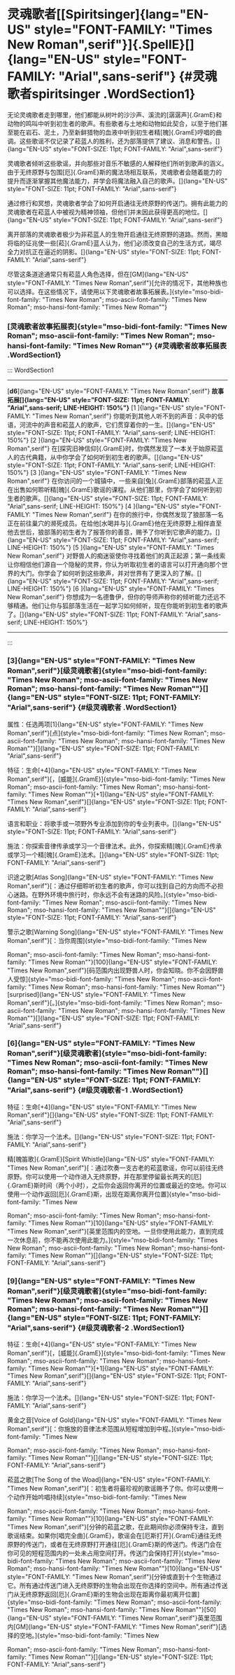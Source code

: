 # 灵魂歌者[[Spiritsinger]{lang="EN-US" style="FONT-FAMILY: \"Times New Roman\",serif"}]{.SpellE}[]{lang="EN-US" style="FONT-FAMILY: \"Arial\",sans-serif"} {#灵魂歌者spiritsinger .WordSection1}

无论灵魂歌者走到哪里，他们都能从树叶的沙沙声、溪流的[潺潺声]{.GramE}和动物的鸣叫中听到初生者的歌声。有些歌者与土地和动物如此契合，以至于他们甚至能在岩石、泥土，乃至新鲜猎物的血液中听到初生者精[魄]{.GramE}哼唱的曲调。这些歌谣不仅记录了菘蓝人的胜利，还为部落提供了建议、消息和警告。[]{lang="EN-US"
style="FONT-SIZE: 11pt; FONT-FAMILY: \"Arial\",sans-serif"}

灵魂歌者倾听这些歌谣，并向那些对音乐不敏感的人解释他们所听到歌声的涵义。由于无终原野与包围[厄]{.GramE}斯的魔法场相互联系，灵魂歌者会随着能力的提升而逐渐掌握其他魔法能力，并学会将魔法融入自己的歌声。[]{lang="EN-US"
style="FONT-SIZE: 11pt; FONT-FAMILY: \"Arial\",sans-serif"}

通过修行和冥想，灵魂歌者学会了如何开启通往无终原野的传送门。拥有此能力的灵魂歌者在菘蓝人中被视为精神领袖，但他们并未因此获得更高的地位。[]{lang="EN-US"
style="FONT-SIZE: 11pt; FONT-FAMILY: \"Arial\",sans-serif"}

离开部落的灵魂歌者极少为非菘蓝人的生物开启通往无终原野的道路。然而，黑暗将临的征兆使一些[菘]{.GramE}蓝人认为，他们必须改变自己的生活方式，竭尽全力对抗正在逼近的阴影。[]{lang="EN-US"
style="FONT-SIZE: 11pt; FONT-FAMILY: \"Arial\",sans-serif"}

尽管这条道途通常只有菘蓝人角色选择，但在[GM]{lang="EN-US"
style="FONT-FAMILY: \"Times New Roman\",serif"}[允许的情况下，其他种族也可以选择。在这些情况下，请使用以下灵魂歌者故事拓展表。]{style="mso-bidi-font-family: \"Times New Roman\"; mso-ascii-font-family: \"Times New Roman\"; mso-hansi-font-family: \"Times New Roman\""}

### [灵魂歌者故事拓展表]{style="mso-bidi-font-family: \"Times New Roman\"; mso-ascii-font-family: \"Times New Roman\"; mso-hansi-font-family: \"Times New Roman\""} {#灵魂歌者故事拓展表 .WordSection1}

::: WordSection1
  ----------------------------------------------------------------------- ------------------------------------------------------------------------------------------------------------------------------------------------------------------------------------------------------------------------------------------------------------------------------------------
  [**d6**]{lang="EN-US" style="FONT-FAMILY: \"Times New Roman\",serif"}   **故事拓展[]{lang="EN-US" style="FONT-SIZE:
                                                                            11pt; FONT-FAMILY: \"Arial\",sans-serif; LINE-HEIGHT: 150%"}**
  [1 ]{lang="EN-US" style="FONT-FAMILY: \"Times New Roman\",serif"}       你能听到其他人听不到的声音：风中的低语，河流中的声音和菘蓝人的歌声，它们贯穿着你的一生。[]{lang="EN-US" style="FONT-SIZE: 11pt; FONT-FAMILY: \"Arial\",sans-serif; LINE-HEIGHT: 150%"}
  [2 ]{lang="EN-US" style="FONT-FAMILY: \"Times New Roman\",serif"}       在[探究旧神信仰]{.GramE}时，你偶然发现了一本关于始原菘蓝人的古代典籍，从中你学会了如何听到初生者的歌声。[]{lang="EN-US" style="FONT-SIZE: 11pt; FONT-FAMILY: \"Arial\",sans-serif; LINE-HEIGHT: 150%"}
  [3 ]{lang="EN-US" style="FONT-FAMILY: \"Times New Roman\",serif"}       在你访问的一个城镇中，一些来自[兔]{.GramE}部落的菘蓝人正在出售如何聆听精[魄]{.GramE}歌谣的课程。从他们那里，你学会了如何听到初生者的歌声。[]{lang="EN-US" style="FONT-SIZE: 11pt; FONT-FAMILY: \"Arial\",sans-serif; LINE-HEIGHT: 150%"}
  [4 ]{lang="EN-US" style="FONT-FAMILY: \"Times New Roman\",serif"}       在你的旅行中，你偶然发现了狼部落一名正在前往巢穴的濒死成员。在给他[水喝并与]{.GramE}他在无终原野上相伴直至他去世后，狼部落的初生者为了报答你的善意，赐予了你听到它歌声的能力。[]{lang="EN-US" style="FONT-SIZE: 11pt; FONT-FAMILY: \"Arial\",sans-serif; LINE-HEIGHT: 150%"}
  [5 ]{lang="EN-US" style="FONT-FAMILY: \"Times New Roman\",serif"}       对野兽人的痴迷驱使你寻找着他们的真正起源；第一条线索让你相信他们源自一个隐秘的灵界，你认为听取初生者的语言可以打开通向那个世界的大门。你学会了如何听到这些歌声，并对世界有了更深入的了解。[]{lang="EN-US" style="FONT-SIZE: 11pt; FONT-FAMILY: \"Arial\",sans-serif; LINE-HEIGHT: 150%"}
  [6 ]{lang="EN-US" style="FONT-FAMILY: \"Times New Roman\",serif"}       你想成为一名德鲁伊，但你的导师声称你的倾听能力还远不够精通。他们让你与狐部落生活在一起学习如何倾听，现在你能听到初生者的歌声了。[]{lang="EN-US" style="FONT-SIZE: 11pt; FONT-FAMILY: \"Arial\",sans-serif; LINE-HEIGHT: 150%"}
  ----------------------------------------------------------------------- ------------------------------------------------------------------------------------------------------------------------------------------------------------------------------------------------------------------------------------------------------------------------------------------
:::

### [3]{lang="EN-US" style="FONT-FAMILY: \"Times New Roman\",serif"}[级灵魂歌者]{style="mso-bidi-font-family: \"Times New Roman\"; mso-ascii-font-family: \"Times New Roman\"; mso-hansi-font-family: \"Times New Roman\""}[]{lang="EN-US" style="FONT-SIZE: 11pt; FONT-FAMILY: \"Arial\",sans-serif"} {#级灵魂歌者 .WordSection1}

属性：任选两项[1]{lang="EN-US"
style="FONT-FAMILY: \"Times New Roman\",serif"}[点]{style="mso-bidi-font-family: \"Times New Roman\"; mso-ascii-font-family: \"Times New Roman\"; mso-hansi-font-family: \"Times New Roman\""}[]{lang="EN-US"
style="FONT-SIZE: 11pt; FONT-FAMILY: \"Arial\",sans-serif"}

特征：生命[+4]{lang="EN-US"
style="FONT-FAMILY: \"Times New Roman\",serif"}[，[威能]{.GramE}]{style="mso-bidi-font-family: \"Times New Roman\"; mso-ascii-font-family: \"Times New Roman\"; mso-hansi-font-family: \"Times New Roman\""}[+1]{lang="EN-US"
style="FONT-FAMILY: \"Times New Roman\",serif"}[]{lang="EN-US"
style="FONT-SIZE: 11pt; FONT-FAMILY: \"Arial\",sans-serif"}

语言和职业：将歌手或一项野外专业添加到你的专业列表中。[]{lang="EN-US"
style="FONT-SIZE:
 11pt; FONT-FAMILY: \"Arial\",sans-serif"}

施法：你探索音律传承或学习一个音律法术。此外，你探索精[魄]{.GramE}传承或学习一个精[魄]{.GramE}法术。[]{lang="EN-US"
style="FONT-SIZE:
 11pt; FONT-FAMILY: \"Arial\",sans-serif"}

识途之歌[Atlas Song]{lang="EN-US"
style="FONT-FAMILY: \"Times New Roman\",serif"}[：通过仔细聆听初生者的歌声，你可以找到自己的方向而不必担心迷路。在野外环境中旅行时，你永远不会有迷路的风险。]{style="mso-bidi-font-family: \"Times New Roman\"; mso-ascii-font-family: \"Times New Roman\"; mso-hansi-font-family: \"Times New Roman\""}[]{lang="EN-US"
style="FONT-SIZE: 11pt; FONT-FAMILY: \"Arial\",sans-serif"}

警示之歌[Warning Song]{lang="EN-US"
style="FONT-FAMILY: \"Times New Roman\",serif"}[：当你周围]{style="mso-bidi-font-family: \"Times New





 Roman\"; mso-ascii-font-family: \"Times New Roman\"; mso-hansi-font-family: \"Times New Roman\""}[100]{lang="EN-US"
style="FONT-FAMILY: \"Times New Roman\",serif"}[码范围内出现野兽人时，你会知晓。你不会因野兽人受惊]{style="mso-bidi-font-family: \"Times New Roman\"; mso-ascii-font-family: \"Times New Roman\"; mso-hansi-font-family: \"Times New Roman\""}[surprised]{lang="EN-US"
style="FONT-FAMILY: \"Times New Roman\",serif"}[。]{style="mso-bidi-font-family: \"Times New Roman\"; mso-ascii-font-family: \"Times New Roman\"; mso-hansi-font-family: \"Times New Roman\""}[]{lang="EN-US"
style="FONT-SIZE: 11pt; FONT-FAMILY: \"Arial\",sans-serif"}

### [6]{lang="EN-US" style="FONT-FAMILY: \"Times New Roman\",serif"}[级灵魂歌者]{style="mso-bidi-font-family: \"Times New Roman\"; mso-ascii-font-family: \"Times New Roman\"; mso-hansi-font-family: \"Times New Roman\""}[]{lang="EN-US" style="FONT-SIZE: 11pt; FONT-FAMILY: \"Arial\",sans-serif"} {#级灵魂歌者-1 .WordSection1}

特征：生命[+4]{lang="EN-US"
style="FONT-FAMILY: \"Times New Roman\",serif"}[]{lang="EN-US"
style="FONT-SIZE: 11pt; FONT-FAMILY: \"Arial\",sans-serif"}

施法：你学习一个法术。[]{lang="EN-US"
style="FONT-SIZE: 11pt; FONT-FAMILY: \"Arial\",sans-serif"}

精[魄笛歌]{.GramE}[Spirit Whistle]{lang="EN-US"
style="FONT-FAMILY: \"Times New Roman\",serif"}[：通过吹奏一支古老的菘蓝歌谣，你可以前往无终原野。你可以使用一个动作进入无终原野，并在那里停留最长两天的[厄]{.GramE}斯时间（两个小时），之后你会返回你离开的位置或最近的空地。你可以使用一个动作返回[厄]{.GramE}斯，出现在距离你离开位置]{style="mso-bidi-font-family: \"Times New





 Roman\"; mso-ascii-font-family: \"Times New Roman\"; mso-hansi-font-family: \"Times New Roman\""}[10]{lang="EN-US"
style="FONT-FAMILY: \"Times New Roman\",serif"}[英里范围内的空地。一旦你使用此能力，直到完成一次休息前，你不能再次使用此能力。]{style="mso-bidi-font-family: \"Times New Roman\"; mso-ascii-font-family: \"Times New Roman\"; mso-hansi-font-family: \"Times New Roman\""}[]{lang="EN-US"
style="FONT-SIZE: 11pt; FONT-FAMILY: \"Arial\",sans-serif"}

### [9]{lang="EN-US" style="FONT-FAMILY: \"Times New Roman\",serif"}[级灵魂歌者]{style="mso-bidi-font-family: \"Times New Roman\"; mso-ascii-font-family: \"Times New Roman\"; mso-hansi-font-family: \"Times New Roman\""}[]{lang="EN-US" style="FONT-SIZE: 11pt; FONT-FAMILY: \"Arial\",sans-serif"} {#级灵魂歌者-2 .WordSection1}

特征：生命[+4]{lang="EN-US"
style="FONT-FAMILY: \"Times New Roman\",serif"}[，[威能]{.GramE}]{style="mso-bidi-font-family: \"Times New Roman\"; mso-ascii-font-family: \"Times New Roman\"; mso-hansi-font-family: \"Times New Roman\""}[+1]{lang="EN-US"
style="FONT-FAMILY: \"Times New Roman\",serif"}[]{lang="EN-US"
style="FONT-SIZE: 11pt; FONT-FAMILY: \"Arial\",sans-serif"}

施法：你学习一个法术。[]{lang="EN-US"
style="FONT-SIZE: 11pt; FONT-FAMILY: \"Arial\",sans-serif"}

黄金之音[Voice of Gold]{lang="EN-US"
style="FONT-FAMILY: \"Times New Roman\",serif"}[：你施放的音律法术范围从短程增加到中程。]{style="mso-bidi-font-family: \"Times New





 Roman\"; mso-ascii-font-family: \"Times New Roman\"; mso-hansi-font-family: \"Times New Roman\""}[]{lang="EN-US"
style="FONT-SIZE: 11pt; FONT-FAMILY: \"Arial\",sans-serif"}

菘蓝之歌[The Song of the Woad]{lang="EN-US"
style="FONT-FAMILY: \"Times New Roman\",serif"}[：初生者将最珍视的歌谣赐予了你。你可以使用一个动作开始吟唱持续]{style="mso-bidi-font-family: \"Times New





 Roman\"; mso-ascii-font-family: \"Times New Roman\"; mso-hansi-font-family: \"Times New Roman\""}[10]{lang="EN-US"
style="FONT-FAMILY: \"Times New Roman\",serif"}[分钟的菘蓝之歌，在此期间你必须保持专注，直到歌谣结束。如果你[唱完全曲]{.GramE}，歌谣会在[厄斯打开]{.GramE}通往无终原野的传送门，或者在无终原野打开通往[厄]{.GramE}斯的传送门。传送门会在你可见的短程范围内的一处未占用空间打开。传送门会保持打开]{style="mso-bidi-font-family: \"Times New Roman\"; mso-ascii-font-family: \"Times New Roman\"; mso-hansi-font-family: \"Times New Roman\""}[10]{lang="EN-US"
style="FONT-FAMILY: \"Times New Roman\",serif"}[分钟或直到十个生物通过它。所有通过传送门进入无终原野的生物会出现在你选择的空间中。所有通过传送门从无终原野返回[厄]{.GramE}斯的生物会出现在距离你最初离开位置]{style="mso-bidi-font-family: \"Times New Roman\"; mso-ascii-font-family: \"Times New Roman\"; mso-hansi-font-family: \"Times New Roman\""}[50]{lang="EN-US"
style="FONT-FAMILY:
 \"Times New Roman\",serif"}英里范围内[GM]{lang="EN-US"
style="FONT-FAMILY:
 \"Times New Roman\",serif"}[选择的空地。]{style="mso-bidi-font-family: \"Times New





 Roman\"; mso-ascii-font-family: \"Times New Roman\"; mso-hansi-font-family: \"Times New Roman\""}[]{lang="EN-US"
style="FONT-SIZE: 11pt; FONT-FAMILY: \"Arial\",sans-serif"}
